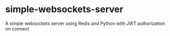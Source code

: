 # simple-websockets-server
A simple websockets server using Redis and Python with JWT authorization on connect
